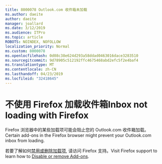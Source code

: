 ```yaml
---
title: 8000078 Outlook.com 收件箱未加载
ms.author: daeite
author: daeite
manager: joallard
ms.date: 3/12/2019
ms.audience: ITPro
ms.topic: article
ROBOTS: NOINDEX, NOFOLLOW
localization_priority: Normal
ms.custom: 8000078
ms.openlocfilehash: 0d08c38e624d293a58ddad0463016dace3283510
ms.sourcegitcommit: 9d78905c512192ffc4675468abd2efc5f2e4baf4
ms.translationtype: MT
ms.contentlocale: zh-CN
ms.lasthandoff: 04/23/2019
ms.locfileid: "32418645"
---
```

# <a name="inbox-not-loading-with-firefox"></a><span data-ttu-id="abe4f-102">不使用 Firefox 加载收件箱</span><span class="sxs-lookup"><span data-stu-id="abe4f-102">Inbox not loading with Firefox</span></span>

<span data-ttu-id="abe4f-103">Firefox 浏览器中的某些加载项可能会阻止您的 Outlook.com 收件箱加载。</span><span class="sxs-lookup"><span data-stu-id="abe4f-103">Certain add-ons in the Firefox browser might prevent your Outlook.com inbox from loading.</span></span>
  
<span data-ttu-id="abe4f-104">若要了解如何[禁用或删除加载项](https://support.mozilla.org/kb/disable-or-remove-add-ons), 请访问 Firefox 支持。</span><span class="sxs-lookup"><span data-stu-id="abe4f-104">Visit Firefox support to learn how to [Disable or remove Add-ons](https://support.mozilla.org/kb/disable-or-remove-add-ons).</span></span>

